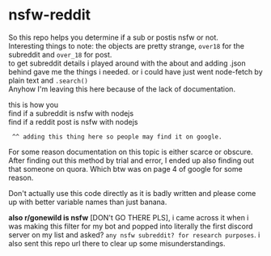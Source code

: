 # nsfw-reddit
So this repo helps you determine if a sub or postis nsfw or not.        
Interesting things to note: the objects are pretty strange, `over18` for the subreddit and `over_18` for post.        
to get subreddit details i played around with the about and adding .json behind gave me the things i needed. or i could have just went node-fetch by plain text and `.search()`     
Anyhow I'm leaving this here because of the lack of documentation.

this is how you               
find if a subreddit is nsfw with nodejs         
find if a reddit post is nsfw with nodejs     

` ^^ adding this thing here so people may find it on google.`      



For some reason documentation on this topic is either scarce or obscure. After finding out this method by trial and error, I ended up also finding out that someone on quora. Which btw was on page 4 of google for some reason.          

Don't actually use this code directly as it is badly written and please come up with better variable names than just banana.



**also r/gonewild is nsfw** [DON't GO THERE PLS], i came across it when i was making this filter for my bot and popped into literally the first discord server on my list and asked? `any nsfw subreddit? for research purposes`. i also sent this repo url there to clear up some misunderstandings.
